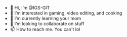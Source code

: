 - 👋 Hi, I’m @IGS-GIT
- 👀 I’m interested in gaming, video editing, and cooking
- 🌱 I’m currently learning your mom
- 💞️ I’m looking to collaborate on stuff
- 📫 How to reach me. You can't lol

<!---
IGS-GIT/IGS-GIT is a ✨ special ✨ repository because its `README.md` (this file) appears on your GitHub profile.
You can click the Preview link to take a look at your changes.
--->
